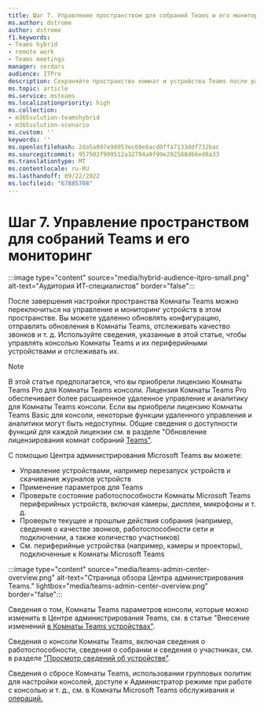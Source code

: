 ```yaml
---
title: Шаг 7. Управление пространством для собраний Teams и его мониторинг
ms.author: dstrome
author: dstrome
f1.keywords:
- Teams hybrid
- remote work
- Teams meetings
manager: serdars
audience: ITPro
description: Сохраняйте пространство комнат и устройства Teams после развертывания.
ms.topic: article
ms.service: msteams
ms.localizationpriority: high
ms.collection:
- m365solution-teamshybrid
- m365solution-scenario
ms.custom: ''
keywords: ''
ms.openlocfilehash: 2da5a097e98053ec60e6acd0ffa7133ddf732bac
ms.sourcegitcommit: 957502f999512a32794a9f99e292588d66ed8a33
ms.translationtype: MT
ms.contentlocale: ru-RU
ms.lasthandoff: 09/22/2022
ms.locfileid: "67885708"
---
```

# <a name="step-7---manage-and-monitor-your-teams-meeting-space"></a>Шаг 7. Управление пространством для собраний Teams и его мониторинг

:::image type="content" source="media/hybrid-audience-itpro-small.png" alt-text="Аудитория ИТ-специалистов" border="false":::

После завершения настройки пространства Комнаты Teams можно переключиться на управление и мониторинг устройств в этом пространстве. Вы можете удаленно обновлять конфигурацию, отправлять обновления в Комнаты Teams, отслеживать качество звонков и т. д. Используйте сведения, указанные в этой статье, чтобы управлять консолью Комнаты Teams и их периферийными устройствами и отслеживать их.

> [!NOTE]
> В этой статье предполагается, что вы приобрели лицензию Комнаты Teams Pro для Комнаты Teams консоли. Лицензия Комнаты Teams Pro обеспечивает более расширенное удаленное управление и аналитику для Комнаты Teams консоли. Если вы приобрели лицензию Комнаты Teams Basic для консоли, некоторые функции удаленного управления и аналитики могут быть недоступны. Общие сведения о доступности функций для каждой лицензии см. в разделе "Обновление лицензирования комнат собраний [Teams"](rooms/rooms-licensing.md).

С помощью Центра администрирования Microsoft Teams вы можете:

- Управление устройствами, например перезапуск устройств и скачивание журналов устройств
- Применение параметров для Teams
- Проверьте состояние работоспособности Комнаты Microsoft Teams периферийных устройств, включая камеры, дисплеи, микрофоны и т. д.
- Проверьте текущее и прошлые действия собрания (например, сведения о качестве звонков, работоспособности сети и подключении, а также количество участников)
- См. периферийные устройства (например, камеры и проекторы), подключенные к Комнаты Microsoft Teams

 :::image type="content" source="media/teams-admin-center-overview.png" alt-text="Страница обзора Центра администрирования Teams." lightbox="media/teams-admin-center-overview.png" border="false":::

Сведения о том, Комнаты Teams параметров консоли, которые можно изменить в Центре администрирования Teams, см. в статье "Внесение изменений [в Комнаты Teams устройствах"](rooms/rooms-manage.md#make-changes-to-teams-rooms-devices).

Сведения о консоли Комнаты Teams, включая сведения о работоспособности, сведения о собрании и сведения о участниках, см. в разделе ["Просмотр сведений об устройстве"](rooms/rooms-manage.md#view-device-information).

Сведения о сбросе Комнаты Teams, использовании групповых политик для настройки консолей, доступе к Администратор режиме при работе с консолью и т. д., см. в Комнаты Microsoft Teams обслуживания и [операций.](rooms/rooms-operations.md)
